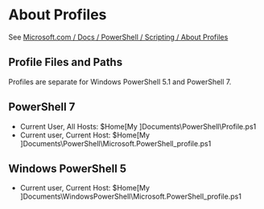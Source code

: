 # About Profiles

See [Microsoft.com / Docs / PowerShell / Scripting / About Profiles](https://docs.microsoft.com/en-us/powershell/module/microsoft.powershell.core/about/about_profiles)

## Profile Files and Paths

Profiles are separate for Windows PowerShell 5.1 and PowerShell 7.

## PowerShell 7

* Current User, All Hosts: $Home\[My ]Documents\PowerShell\Profile.ps1
* Current user, Current Host: $Home\[My ]Documents\PowerShell\Microsoft.PowerShell_profile.ps1

## Windows PowerShell 5

* Current user, Current Host: $Home\[My ]Documents\WindowsPowerShell\Microsoft.PowerShell_profile.ps1
